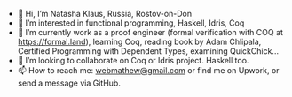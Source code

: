 - 👋 Hi, I’m Natasha Klaus, Russia, Rostov-on-Don
- 👀 I’m interested in functional programming, Haskell, Idris, Coq
- 🌱 I’m currently work as a proof engineer (formal verification with COQ at https://formal.land), learning Coq, reading book by Adam Chlipala, Certified Programming with Dependent Types, examining QuickChick...
- 💞️ I’m looking to collaborate on Coq or Idris project. Haskell too.
- 📫 How to reach me: webmathew@gmail.com or find me on Upwork, or send a message via GitHub.


